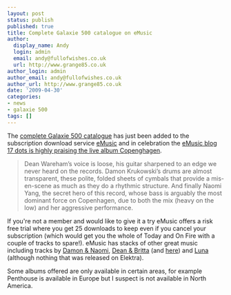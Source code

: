 ```yaml
---
layout: post
status: publish
published: true
title: Complete Galaxie 500 catalogue on eMusic
author:
  display_name: Andy
  login: admin
  email: andy@fullofwishes.co.uk
  url: http://www.grange85.co.uk
author_login: admin
author_email: andy@fullofwishes.co.uk
author_url: http://www.grange85.co.uk
date: '2009-04-30'
categories:
- news
- galaxie 500
tags: []
---
```

<p>The <a href="http://www.emusic.com/artist/Galaxie-500-MP3-Download/11577627.html">complete Galaxie 500 catalogue</a> has just been added to the subscription download service <a href="http://www.emusic.com">eMusic</a> and in celebration the <a href="http://www.emusic.com/17dots/2009/04/29/galaxie-500-copenhagen/">eMusic blog 17 dots is highly praising the live album Copenghagen</a>.</p>
<blockquote><p>Dean Wareham’s voice is loose, his guitar sharpened to an edge we never heard on the records. Damon Krukowski’s drums are almost transparent, these polite, folded sheets of cymbals that provide a mis-en-scene as much as they do a rhythmic structure. And finally Naomi Yang, the secret hero of this record, whose bass is arguably the most dominant force on Copenhagen, due to both the mix (heavy on the low) and her aggressive performance.</p></blockquote>
<p>If you're not a member and would like to give it a try eMusic offers a risk free trial where you get 25 downloads to keep even if you cancel your subscription (which would get you the whole of Today and On Fire with a couple of tracks to spare!). eMusic has stacks of other great music including tracks by <a href="http://www.emusic.com/artist/Damon-Naomi-MP3-Download/11654048.html">Damon & Naomi</a>, <a href="http://www.emusic.com/artist/Britta-Phillips-and-Dean-Wareham-MP3-Download/11533440.html">Dean & Britta</a> (and <a href="http://www.emusic.com/artist/Dean-Britta-MP3-Download/12194408.html">here</a>) and <a href="http://www.emusic.com/artist/Luna-MP3-Download/10565908.html">Luna</a> (although nothing that was released on Elektra).</p>
<p>Some albums offered are only available in certain areas, for example Penthouse is available in Europe but I suspect is not available in North America.</p>
